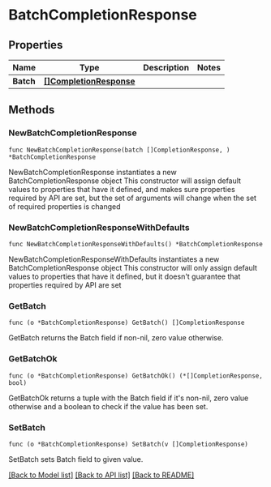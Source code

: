 # BatchCompletionResponse

## Properties

Name | Type | Description | Notes
------------ | ------------- | ------------- | -------------
**Batch** | [**[]CompletionResponse**](CompletionResponse.md) |  | 

## Methods

### NewBatchCompletionResponse

`func NewBatchCompletionResponse(batch []CompletionResponse, ) *BatchCompletionResponse`

NewBatchCompletionResponse instantiates a new BatchCompletionResponse object
This constructor will assign default values to properties that have it defined,
and makes sure properties required by API are set, but the set of arguments
will change when the set of required properties is changed

### NewBatchCompletionResponseWithDefaults

`func NewBatchCompletionResponseWithDefaults() *BatchCompletionResponse`

NewBatchCompletionResponseWithDefaults instantiates a new BatchCompletionResponse object
This constructor will only assign default values to properties that have it defined,
but it doesn't guarantee that properties required by API are set

### GetBatch

`func (o *BatchCompletionResponse) GetBatch() []CompletionResponse`

GetBatch returns the Batch field if non-nil, zero value otherwise.

### GetBatchOk

`func (o *BatchCompletionResponse) GetBatchOk() (*[]CompletionResponse, bool)`

GetBatchOk returns a tuple with the Batch field if it's non-nil, zero value otherwise
and a boolean to check if the value has been set.

### SetBatch

`func (o *BatchCompletionResponse) SetBatch(v []CompletionResponse)`

SetBatch sets Batch field to given value.



[[Back to Model list]](../README.md#documentation-for-models) [[Back to API list]](../README.md#documentation-for-api-endpoints) [[Back to README]](../README.md)


